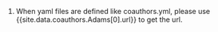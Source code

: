 1. When yaml files are defined like coauthors.yml, please use {{site.data.coauthors.Adams[0].url}} to get the url.
